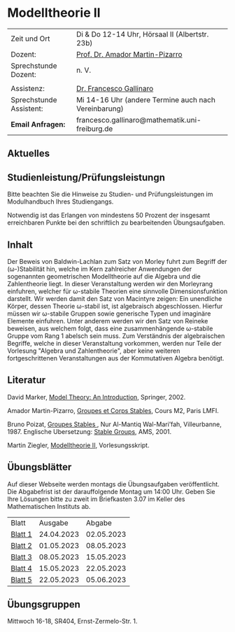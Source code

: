 
 
<h1> Modelltheorie II </h1>
<table cellspacing="1" cellpadding="1" border="0" width="100%" align="center">
  <tbody>
    <tr>
    <td>Zeit und Ort </td>
    <td>Di & Do 12-14 Uhr, Hörsaal II (Albertstr. 23b)</td>
    </tr>
<!--
    <tr>
      <td>ILIAS-Kurs Link:</td>
      <td> <a href="https://ilias.uni-freiburg.de/ilias.php?ref_id=2281552&cmd=frameset&cmdClass=ilrepositorygui&cmdNode=zf&baseClass=ilrepositorygui">ILIAS-Kurs</a></td>
    </tr>
    <tr><td></td><td></td></tr>
-->
    <tr>
      <td>Dozent:</td>
      <td><a href="http://home.mathematik.uni-freiburg.de/pizarro/index.html" rel="noopener" target="_blank">Prof. Dr. Amador Martin-Pizarro</a></td>
    </tr>
    <tr>
      <td>Sprechstunde Dozent: </td>
      <td>n. V. </td>
    </tr>
    <tr> <td></td><td></td></tr>
    <tr>
      <td>Assistenz:</td>
      <td><a href="https://fgallinaro.github.io/" rel="noopener" target="_blank"> Dr. Francesco Gallinaro</a></td>
    </tr>
    <tr>
      <td>Sprechstunde Assistent:</td>
      <td>Mi 14-16 Uhr (andere Termine auch nach Vereinbarung)</td>
    </tr>
    <tr>
      <td><b>Email Anfragen:</b></td>
      <td>francesco.gallinaro@mathematik.uni-freiburg.de</td>
    </tr>
    


  </tbody>
</table>


<h2>Aktuelles</h2>
 
<!--
<h2>Studienleistung/Pr&uuml;fungsleistung</h2> 
Notwendig sind: 
<ul> 

<li> Regelm&auml;&szlig;ige Teilnahme am w&ouml;chentlichen Tutorat (maximal zweimaliges Fehlen). </li>
<li> Erlangen von mindestens 50 Prozent der erreichbaren Punkte bei den schriftlich zu bearbeitenden &Uuml;bungsaufgaben. </li>
<li> Vorrechnen mindestens einer &Uuml;bungsaufgabe an der Tafel im Tutorat; alle m&uuml;ssen in der Lage sein, die von ihnen abgegebenen &Uuml;bungsaufgaben an der Tafel vorzurechnen. </li>

</ul>
<b>Bitte beachten Sie die weiteren Hinweise zu Studien- und
Pr&uuml;fungsleistungen im Modulhandbuch zu Ihrem Studiengang.</b>
-->

<h2>Studienleistung/Pr&uuml;fungsleistungn</h2>

Bitte beachten Sie die Hinweise zu Studien- und Pr&uuml;fungsleistungen im Modulhandbuch Ihres Studiengangs.

Notwendig ist das Erlangen von mindestens 50 Prozent der insgesamt erreichbaren Punkte bei den schriftlich zu bearbeitenden &Uuml;bungsaufgaben.



<!--
<h2>Anmeldung/Organisatorisches</h2>
<p>Die Anmeldung zu den Übungsgruppen erfolgt via ILIAS.
</p>
-->

<h2>Inhalt</h2>

Der Beweis von Baldwin-Lachlan zum Satz von Morley fuhrt zum Begriff der (&omega;-)Stabilit&auml;t hin, welche im Kern zahlreicher Anwendungen der sogenannten geometrischen Modelltheorie auf die Algebra und die Zahlentheorie liegt.
In dieser Veranstaltung werden wir den Morleyrang einfuhren, welcher f&uuml;r &omega;-stabile Theorien eine sinnvolle Dimensionsfunktion darstellt. Wir werden damit den Satz von Macintyre zeigen: Ein unendliche K&ouml;rper, dessen Theorie &omega;-stabil ist, ist algebraisch abgeschlossen.
Hierfur m&uuml;ssen wir &omega;-stabile Gruppen sowie generische Typen und imagin&auml;re Elemente einfuhren. Unter anderem werden wir den Satz von Reineke beweisen, aus welchem folgt, dass eine zusammenh&auml;ngende ω-stabile Gruppe vom Rang 1 abelsch sein muss.
Zum Verst&auml;ndnis der algebraischen Begriffe, welche in dieser Veranstaltung vorkommen, werden nur Teile der Vorlesung "Algebra und Zahlentheorie", aber keine weiteren fortgeschrittenen Veranstaltungen aus der Kommutativen Algebra ben&ouml;tigt.

<h2>Literatur</h2>

David Marker, <a href="https://katalog.ub.uni-freiburg.de/opac/RDSIndexrecord/34725036X"> Model Theory: An Introduction</a>, Springer, 2002.

Amador Martin-Pizarro, <a href="https://home.mathematik.uni-freiburg.de/pizarro/MTP7.pdf"> Groupes et Corps Stables</a>, Cours M2, Paris LMFI.

Bruno Poizat, <a href="https://katalog.ub.uni-freiburg.de/opac/RDSIndexrecord/1631661345"> Groupes Stables </a>, Nur Al-Mantiq Wal-Mari’fah, Villeurbanne, 1987. Englische Ubersetzung: <a href="https://katalog.ub.uni-freiburg.de/opac/RDSIndexrecord/326005366"> Stable Groups</a>, AMS, 2001.

Martin Ziegler, <a href="https://home.mathematik.uni-freiburg.de/ziegler/skripte/modell2.pdf"> Modelltheorie II</a>, Vorlesungsskript.

<h2>Übungsblätter</h2>

Auf dieser Webseite werden montags die Übungsaufgaben ver&ouml;ffentlicht. Die Abgabefrist ist der darauffolgende Montag um 14:00 Uhr. Geben Sie Ihre L&ouml;sungen bitte zu zweit im Briefkasten 3.07 im Keller des Mathematischen Instituts ab.

<table cellspacing="1" cellpadding="1" border="0" width="100%" align="center">
  <tbody>
    <tr>
    <td>Blatt</td>
    <td>Ausgabe </td>
    <td>Abgabe </td>
    </tr>
   <tr>
    <td> <a href="https://fgallinaro.github.io/blatt1_mt2.pdf"> Blatt 1</a> </td>
    <td> 24.04.2023</td>
    <td> 02.05.2023 </td>
    </tr>
   <tr>
    <td> <a href="https://fgallinaro.github.io/blatt2_mt2.pdf"> Blatt 2</a> </td>
    <td> 01.05.2023</td>
    <td> 08.05.2023 </td>
    </tr>
   <tr>
    <td> <a href="https://fgallinaro.github.io/blatt3_mt2.pdf"> Blatt 3</a> </td>
    <td> 08.05.2023</td>
    <td> 15.05.2023 </td>
    </tr>
   <tr>
    <td> <a href="https://fgallinaro.github.io/blatt4_mt2.pdf"> Blatt 4</a> </td>
    <td> 15.05.2023</td>
    <td> 22.05.2023 </td>
    </tr>
   <tr>
    <td> <a href="https://fgallinaro.github.io/blatt5_mt2.pdf"> Blatt 5</a> </td>
    <td> 22.05.2023</td>
    <td> 05.06.2023 </td>
    </tr>
   </tbody>
</table>
<h2>Übungsgruppen</h2>

Mittwoch 16-18, SR404, Ernst-Zermelo-Str. 1.

<br><br><br><br><br><br><br>
  
  <html>  	
<body>
